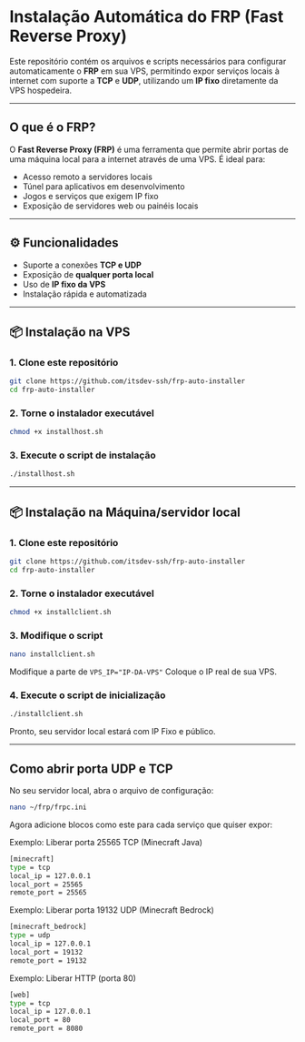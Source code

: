# Instalação Automática do FRP (Fast Reverse Proxy)

Este repositório contém os arquivos e scripts necessários para configurar automaticamente o **FRP** em sua VPS, permitindo expor serviços locais à internet com suporte a **TCP** e **UDP**, utilizando um **IP fixo** diretamente da VPS hospedeira.

---

## O que é o FRP?

O **Fast Reverse Proxy (FRP)** é uma ferramenta que permite abrir portas de uma máquina local para a internet através de uma VPS. É ideal para:

- Acesso remoto a servidores locais
- Túnel para aplicativos em desenvolvimento
- Jogos e serviços que exigem IP fixo
- Exposição de servidores web ou painéis locais

---

## ⚙️ Funcionalidades

- Suporte a conexões **TCP e UDP**
- Exposição de **qualquer porta local**
- Uso de **IP fixo da VPS**
- Instalação rápida e automatizada

---

## 📦 Instalação na VPS

### 1. Clone este repositório

```bash
git clone https://github.com/itsdev-ssh/frp-auto-installer
cd frp-auto-installer
```
### 2. Torne o instalador executável
```bash
chmod +x installhost.sh
```

### 3. Execute o script de instalação
```bash
./installhost.sh
```
---

## 📦 Instalação na Máquina/servidor local
### 1. Clone este repositório

```bash
git clone https://github.com/itsdev-ssh/frp-auto-installer
cd frp-auto-installer
```
### 2. Torne o instalador executável
```bash
chmod +x installclient.sh
```
### 3. Modifique o script
```bash
nano installclient.sh
```
Modifique a parte de ```VPS_IP="IP-DA-VPS"``` Coloque o IP real de sua VPS.
### 4. Execute o script de inicialização
```bash
./installclient.sh
```
Pronto, seu servidor local estará com IP Fixo e público.

---

## Como abrir porta UDP e TCP
No seu servidor local, abra o arquivo de configuração:
```bash
nano ~/frp/frpc.ini
```
Agora adicione blocos como este para cada serviço que quiser expor:

Exemplo: Liberar porta 25565 TCP (Minecraft Java)
```bash
[minecraft]
type = tcp
local_ip = 127.0.0.1
local_port = 25565
remote_port = 25565
```
Exemplo: Liberar porta 19132 UDP (Minecraft Bedrock)
```bash
[minecraft_bedrock]
type = udp
local_ip = 127.0.0.1
local_port = 19132
remote_port = 19132
```
Exemplo: Liberar HTTP (porta 80)
```bash
[web]
type = tcp
local_ip = 127.0.0.1
local_port = 80
remote_port = 8080
```
